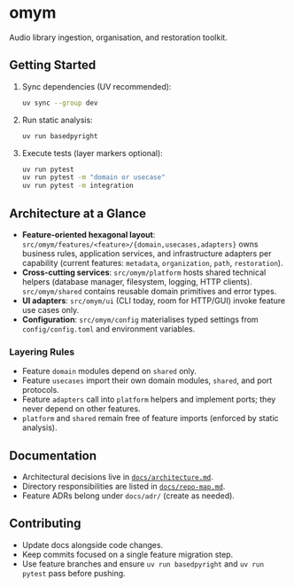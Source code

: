 # omym

Audio library ingestion, organisation, and restoration toolkit.

## Getting Started
1. Sync dependencies (UV recommended):
   ```bash
   uv sync --group dev
   ```
2. Run static analysis:
   ```bash
   uv run basedpyright
   ```
3. Execute tests (layer markers optional):
   ```bash
   uv run pytest
   uv run pytest -m "domain or usecase"
   uv run pytest -m integration
   ```

## Architecture at a Glance
- **Feature-oriented hexagonal layout**: `src/omym/features/<feature>/{domain,usecases,adapters}` owns business rules, application services, and infrastructure adapters per capability (current features: `metadata`, `organization`, `path`, `restoration`).
- **Cross-cutting services**: `src/omym/platform` hosts shared technical helpers (database manager, filesystem, logging, HTTP clients). `src/omym/shared` contains reusable domain primitives and error types.
- **UI adapters**: `src/omym/ui` (CLI today, room for HTTP/GUI) invoke feature use cases only.
- **Configuration**: `src/omym/config` materialises typed settings from `config/config.toml` and environment variables.

### Layering Rules
- Feature `domain` modules depend on `shared` only.
- Feature `usecases` import their own domain modules, `shared`, and port protocols.
- Feature `adapters` call into `platform` helpers and implement ports; they never depend on other features.
- `platform` and `shared` remain free of feature imports (enforced by static analysis).

## Documentation
- Architectural decisions live in [`docs/architecture.md`](docs/architecture.md).
- Directory responsibilities are listed in [`docs/repo-map.md`](docs/repo-map.md).
- Feature ADRs belong under `docs/adr/` (create as needed).

## Contributing
- Update docs alongside code changes.
- Keep commits focused on a single feature migration step.
- Use feature branches and ensure `uv run basedpyright` and `uv run pytest` pass before pushing.
